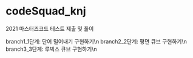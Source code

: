 # codeSquad_knj
2021 마스터즈코드 테스트 제출 및 풀이

branch1_1단계: 단어 밀어내기 구현하기\n
branch2_2단계: 평면 큐브 구현하기\n
branch3_3단계: 루빅스 큐브 구현하기\n
